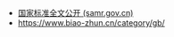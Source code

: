 - [国家标准全文公开 (samr.gov.cn)](https://openstd.samr.gov.cn/bzgk/gb/index)
- https://www.biao-zhun.cn/category/gb/